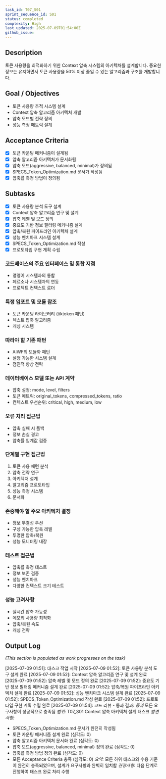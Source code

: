 ```yaml
---
task_id: T07_S01
sprint_sequence_id: S01
status: completed
complexity: High
last_updated: 2025-07-09T01:54:00Z
github_issue:
---
```


## Description
토큰 사용량을 최적화하기 위한 Context 압축 시스템의 아키텍처를 설계합니다. 중요한 정보는 유지하면서 토큰 사용량을 50% 이상 줄일 수 있는 알고리즘과 구조를 개발합니다.

## Goal / Objectives
- 토큰 사용량 추적 시스템 설계
- Context 압축 알고리즘 아키텍처 개발
- 압축 모드별 전략 정의
- 성능 측정 메트릭 설계

## Acceptance Criteria
- [x] 토큰 카운팅 메커니즘이 설계됨
- [x] 압축 알고리즘 아키텍처가 문서화됨
- [x] 압축 모드(aggressive, balanced, minimal)가 정의됨
- [x] SPECS_Token_Optimization.md 문서가 작성됨
- [x] 압축률 측정 방법이 정의됨

## Subtasks
- [x] 토큰 사용량 분석 도구 설계
- [x] Context 압축 알고리즘 연구 및 설계
- [x] 압축 레벨 및 모드 정의
- [x] 중요도 기반 정보 필터링 메커니즘 설계
- [x] 압축/복원 파이프라인 아키텍처 설계
- [x] 성능 벤치마크 시스템 설계
- [x] SPECS_Token_Optimization.md 작성
- [x] 프로토타입 구현 계획 수립

### 코드베이스의 주요 인터페이스 및 통합 지점
- 명령어 시스템과의 통합
- 페르소나 시스템과의 연동
- 프로젝트 컨텍스트 로더

### 특정 임포트 및 모듈 참조
- 토큰 카운팅 라이브러리 (tiktoken 패턴)
- 텍스트 압축 알고리즘
- 캐싱 시스템

### 따라야 할 기존 패턴
- AIWF의 모듈화 패턴
- 설정 가능한 시스템 설계
- 점진적 향상 전략

### 데이터베이스 모델 또는 API 계약
- 압축 설정: mode, level, filters
- 토큰 메트릭: original_tokens, compressed_tokens, ratio
- 컨텍스트 우선순위: critical, high, medium, low

### 오류 처리 접근법
- 압축 실패 시 폴백
- 정보 손실 경고
- 압축률 임계값 검증

### 단계별 구현 접근법
1. 토큰 사용 패턴 분석
2. 압축 전략 연구
3. 아키텍처 설계
4. 알고리즘 프로토타입
5. 성능 측정 시스템
6. 문서화

### 존중해야 할 주요 아키텍처 결정
- 정보 무결성 우선
- 구성 가능한 압축 레벨
- 투명한 압축/복원
- 성능 모니터링 내장

### 테스트 접근법
- 압축률 측정 테스트
- 정보 보존 검증
- 성능 벤치마크
- 다양한 컨텍스트 크기 테스트

### 성능 고려사항
- 실시간 압축 가능성
- 메모리 사용량 최적화
- 압축/복원 속도
- 캐싱 전략

## Output Log
*(This section is populated as work progresses on the task)*

[2025-07-09 01:51]: 태스크 작업 시작
[2025-07-09 01:52]: 토큰 사용량 분석 도구 설계 완료
[2025-07-09 01:52]: Context 압축 알고리즘 연구 및 설계 완료
[2025-07-09 01:52]: 압축 레벨 및 모드 정의 완료
[2025-07-09 01:52]: 중요도 기반 정보 필터링 메커니즘 설계 완료
[2025-07-09 01:52]: 압축/복원 파이프라인 아키텍처 설계 완료
[2025-07-09 01:52]: 성능 벤치마크 시스템 설계 완료
[2025-07-09 01:52]: SPECS_Token_Optimization.md 작성 완료
[2025-07-09 01:52]: 프로토타입 구현 계획 수립 완료
[2025-07-09 01:54]: 코드 리뷰 - 통과
결과: *통과* 모든 요구사항이 성공적으로 충족됨
*범위:* T07_S01 Context 압축 아키텍처 설계 태스크
*발견사항:*
- SPECS_Token_Optimization.md 문서가 완전히 작성됨
- 토큰 카운팅 메커니즘 설계 완료 (심각도: 0)
- 압축 알고리즘 아키텍처 문서화 완료 (심각도: 0)
- 압축 모드(aggressive, balanced, minimal) 정의 완료 (심각도: 0)
- 압축률 측정 방법 정의 완료 (심각도: 0)
- 모든 Acceptance Criteria 충족 (심각도: 0)
*요약:* 모든 하위 태스크와 수용 기준이 완전히 충족되었으며, 설계가 요구사항과 완벽히 일치함
*권장사항:* 다음 단계로 진행하여 태스크 완료 처리 수행